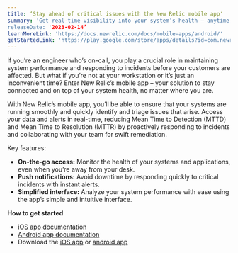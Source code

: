 ```yaml
---
title: ‘Stay ahead of critical issues with the New Relic mobile app'
summary: 'Get real-time visibility into your system’s health – anytime, anywhere.’ 
releaseDate: '2023-02-14’
learnMoreLink: 'https://docs.newrelic.com/docs/mobile-apps/android/' 
getStartedLink: 'https://play.google.com/store/apps/details?id=com.newrelic.rpm&hl=en_US&gl=US'
---
```


If you’re an engineer who’s on-call, you play a crucial role in maintaining system performance and responding to incidents before your customers are affected. But what if you’re not at your workstation or it’s just an inconvenient time? Enter New Relic’s mobile app – your solution to stay connected and on top of your system health, no matter where you are.

With New Relic’s mobile app, you’ll be able to ensure that your systems are running smoothly and quickly identify and triage issues that arise. Access your data and alerts in real-time, reducing Mean Time to Detection (MTTD) and Mean Time to Resolution (MTTR) by proactively responding to incidents and collaborating with your team for swift remediation.

Key features:
* **On-the-go access:** Monitor the health of your systems and applications, even when you’re away from your desk.
* **Push notifications:** Avoid downtime by responding quickly to critical incidents with instant alerts.
* **Simplified interface:** Analyze your system performance with ease using the app’s simple and intuitive interface.  

**How to get started** 
* [iOS app documentation](https://docs.newrelic.com/docs/mobile-apps/ios/) 
* [Android app documentation](https://docs.newrelic.com/docs/mobile-apps/android/) 
* Download the [iOS app](https://apps.apple.com/us/app/new-relic/id594038638) or [android app](https://play.google.com/store/apps/details?id=com.newrelic.rpm&hl=en_US&gl=US)
